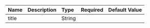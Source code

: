 | Name | Description | Type | Required | Default Value |
| :--- | :----- | :--- | :---: | :---: |
| title |  | String |  |  |